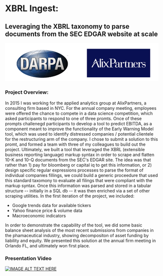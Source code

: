 # XBRL Ingest: 
## Leveraging the XBRL taxonomy to parse documents from the SEC EDGAR website at scale

![alt text](https://github.com/emmettFC/selected-projects/blob/master/xbrlIngest/assets/logos.png)

### Project Overview: 
In 2015 I was working for the applied analytics group at AlixPartners, a consulting firm based in NYC. For the annual company meeting, employees were offered the chance to compete in a data science competition, which asked participants to respond to one of three promts. Once of these prompts challenegd participants to develop a tool to predict EBITDA, as a component meant to improve the functionality of the Early Warning Model tool, which was used to identify distressed companies / potential clientele for the restructuring arm of the company. I chose to submit a solution to this promt, and formed a team with three of my colleagues to build out the project. Ultimately, we built a tool that leveraged the XBRL (extensible business reporting language) markup syntax in order to scrape and flatten 10-K and 10-Q documents from the SEC's EDGAR site. The idea was that rather than 1) pay for bloomberg or capital iq to get this information, or 2) design specific regular expressions processes to parse the format of individual companies fillings, we could build a generic proceedure that used this standard taxomony to evaluate all filings that were compliant with the markup syntax. Once this information was parsed and stored in a tabular structure -- initially in a SQL db -- it was then enriched via a set of other scraping utilities. In the first iteration of the project, we included:

  * Google trends data for available tickers
  * Yahoo finance price & volume data
  * Macroeconomic indicators 

In order to demonstrate the capability of the tool, we did some basic balance sheet analysis of the most recent submissions from companies in the phamaceutical industry, showing decompositon of asset funding by liability and equity. We presented this solution at the annual firm meeting in Orlando FL, and ultimately won first place. 

  

### Presentation Video
[![IMAGE ALT TEXT HERE](https://img.youtube.com/vi/BZLs1zgsR7g/0.jpg)](https://www.youtube.com/watch?v=BZLs1zgsR7g)

